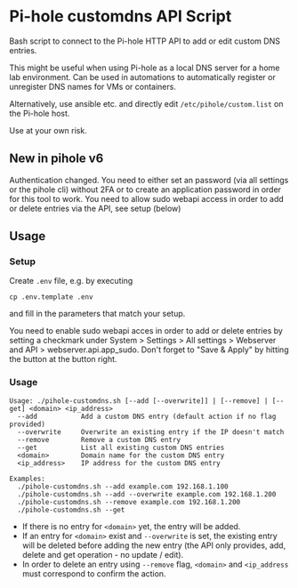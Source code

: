 # Pi-hole customdns API Script

Bash script to connect to the Pi-hole HTTP API to add or edit custom DNS entries.

This might be useful when using Pi-hole as a local DNS server for a home lab environment. Can be used in automations to automatically register or unregister DNS names for VMs or containers.

Alternatively, use ansible etc. and directly edit `/etc/pihole/custom.list` on the Pi-hole host.

Use at your own risk.

## New in pihole v6

Authentication changed. You need to either set an password (via all settings or the pihole cli) without 2FA or to create an application password in order for this tool to work.
You need to allow sudo webapi access in order to add or delete entries via the API, see setup (below)

## Usage

### Setup

Create `.env` file, e.g. by executing
```
cp .env.template .env
```
and fill in the parameters that match your setup.

You need to enable sudo webapi acces in order to add or delete entries by setting a checkmark under System > Settings > All settings > Webserver and API > webserver.api.app_sudo. Don't forget to "Save & Apply" by hitting the button at the button right.

### Usage

```
Usage: ./pihole-customdns.sh [--add [--overwrite]] | [--remove] | [--get] <domain> <ip_address>
  --add           Add a custom DNS entry (default action if no flag provided)
  --overwrite     Overwrite an existing entry if the IP doesn't match
  --remove        Remove a custom DNS entry
  --get           List all existing custom DNS entries
  <domain>        Domain name for the custom DNS entry
  <ip_address>    IP address for the custom DNS entry

Examples:
  ./pihole-customdns.sh --add example.com 192.168.1.100
  ./pihole-customdns.sh --add --overwrite example.com 192.168.1.200
  ./pihole-customdns.sh --remove example.com 192.168.1.200
  ./pihole-customdns.sh --get
```

- If there is no entry for `<domain>` yet, the entry will be added.
- If an entry for `<domain>` exist and `--overwrite` is set, the existing entry will be deleted before adding the new entry (the API only provides, add, delete and get operation - no update / edit). 
- In order to delete an entry using `--remove` flag, `<domain>` and `<ip_address` must correspond to confirm the action.
